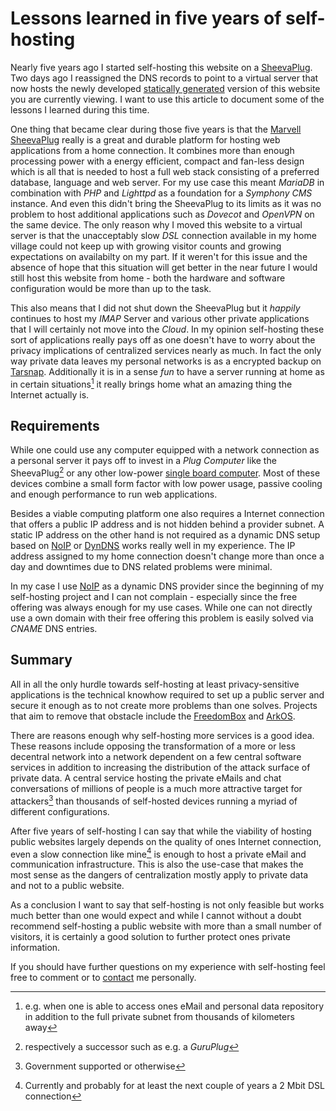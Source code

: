 # Lessons learned in five years of self-hosting

Nearly five years ago I started self-hosting this website on a [SheevaPlug]. Two days ago I reassigned the DNS records to point to a virtual server that now hosts the newly developed [statically generated] version of this website you are currently viewing. I want to use this article to document some of the lessons I learned during this time.

One thing that became clear during those five years is that the [Marvell SheevaPlug] really is a great and durable platform for hosting web applications from a home connection. It combines more than enough processing power with a energy efficient, compact and fan-less design which is all that is needed to host a full web stack consisting of a preferred database, language and web server. For my use case this meant _MariaDB_ in combination with _PHP_ and _Lighttpd_ as a foundation for a _Symphony CMS_ instance. And even this didn't bring the SheevaPlug to its limits as it was no problem to host additional applications such as _Dovecot_ and _OpenVPN_ on the same device. The only reason why I moved this website to a virtual server is that the unacceptably slow _DSL_ connection available in my home village could not keep up with growing visitor counts and growing expectations on availabilty on my part. If it weren't for this issue and the absence of hope that this situation will get better in the near future I would still host this website from home - both the hardware and software configuration would be more than up to the task.

This also means that I did not shut down the SheevaPlug but it _happily_ continues to host my _IMAP_ Server and various other private applications that I will certainly not move into the _Cloud_. In my opinion self-hosting these sort of applications really pays off as one doesn't have to worry about the privacy implications of centralized services nearly as much. In fact the only way private data leaves my personal networks is as a encrypted backup on [Tarsnap]. Additionally it is in a sense _fun_ to have a server running at home as in certain situations[^1] it really brings home what an amazing thing the Internet actually is.

## Requirements

While one could use any computer equipped with a network connection as a personal server it pays off to invest in a _Plug Computer_ like the SheevaPlug[^2] or any other low-power [single board computer]. Most of these devices combine a small form factor with low power usage, passive cooling and enough performance to run web applications.

Besides a viable computing platform one also requires a Internet connection that offers a public IP address and is not hidden behind a provider subnet. A static IP address on the other hand is not required as a dynamic DNS setup based on [NoIP] or [DynDNS] works really well in my experience. The IP address assigned to my home connection doesn't change more than once a day and downtimes due to DNS related problems were minimal.

In my case I use [NoIP] as a dynamic DNS provider since the beginning of my self-hosting project and I can not complain - especially since the free offering was always enough for my use cases. While one can not directly use a own domain with their free offering this problem is easily solved via _CNAME_ DNS entries.

## Summary

All in all the only hurdle towards self-hosting at least privacy-sensitive applications is the technical knowhow required to set up a public server and secure it enough as to not create more problems than one solves. Projects that aim to remove that obstacle include the [FreedomBox] and [ArkOS].

There are reasons enough why self-hosting more services is a good idea. These reasons include opposing the transformation of a more or less decentral network into a network dependent on a few central software services in addition to increasing the distribution of the attack surface of private data. A central service hosting the private eMails and chat conversations of millions of people is a much more attractive target for attackers[^3] than thousands of self-hosted devices running a myriad of different configurations.

After five years of self-hosting I can say that while the viability of hosting public websites largely depends on the quality of ones Internet connection, even a slow connection like mine[^4] is enough to host a private eMail and communication infrastructure. This is also the use-case that makes the most sense as the dangers of centralization mostly apply to private data and not to a public website.

As a conclusion I want to say that self-hosting is not only feasible but works much better than one would expect and while I cannot without a doubt recommend self-hosting a public website with more than a small number of visitors, it is certainly a good solution to further protect ones private information.

If you should have further questions on my experience with self-hosting feel free to comment or to [contact] me personally.

[SheevaPlug]: /tag/sheevaplug/
[Marvell SheevaPlug]: https://www.globalscaletechnologies.com/t-sheevaplugdetails.aspx
[statically generated]: /page/this_website/
[Tarsnap]: http://tarsnap.com
[single board computer]: http://linuxgizmos.com/top-10-hacker-sbcs-survey-results/ 
[NoIP]: http://noip.com
[DynDNS]: http://dyndns.com
[FreedomBox]: http://freedomboxfoundation.org/
[ArkOS]: https://arkos.io/
[contact]: /page/contact/

[^1]: e.g. when one is able to access ones eMail and personal data repository in addition to the full private subnet from thousands of kilometers away
[^2]: respectively a successor such as e.g. a _GuruPlug_
[^3]: Government supported or otherwise
[^4]: Currently and probably for at least the next couple of years a 2 Mbit DSL connection
